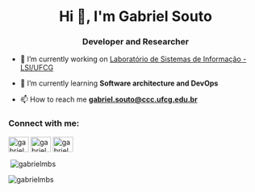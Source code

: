 
<!--
**gabrielmbs/gabrielmbs** is a ✨ _special_ ✨ repository because its `README.md` (this file) appears on your GitHub profile.

Here are some ideas to get you started:

- 🔭 I’m currently working on ...
- 🌱 I’m currently learning ...
- 👯 I’m looking to collaborate on ...
- 🤔 I’m looking for help with ...
- 💬 Ask me about ...
- 📫 How to reach me: ...
- 😄 Pronouns: ...
- ⚡ Fun fact: ...
-->
<h1 align="center">Hi 👋, I'm Gabriel Souto</h1>
<h3 align="center">Developer and Researcher</h3>

- 🔭 I’m currently working on [Laboratório de Sistemas de Informação - LSI/UFCG](https://github.com/lsi-ufcg)

- 🌱 I’m currently learning **Software architecture and DevOps**

- 📫 How to reach me **gabriel.souto@ccc.ufcg.edu.br**

<h3 align="left">Connect with me:</h3>
<p align="left">
<a href="https://dev.to/gabrielmbs" target="blank"><img align="center" src="https://raw.githubusercontent.com/rahuldkjain/github-profile-readme-generator/master/src/images/icons/Social/devto.svg" alt="gabrielmbs" height="30" width="40" /></a>
<a href="https://linkedin.com/in/gabrielmbsouto" target="blank"><img align="center" src="https://raw.githubusercontent.com/rahuldkjain/github-profile-readme-generator/master/src/images/icons/Social/linked-in-alt.svg" alt="gabrielmbsouto" height="30" width="40" /></a>
<a href="https://instagram.com/gabrielmbsouto" target="blank"><img align="center" src="https://raw.githubusercontent.com/rahuldkjain/github-profile-readme-generator/master/src/images/icons/Social/instagram.svg" alt="gabrielmbsouto" height="30" width="40" /></a>
</p>

<p>&nbsp;<img align="center" src="https://github-readme-stats.vercel.app/api?username=gabrielmbs&show_icons=true&locale=en" alt="gabrielmbs" /></p>

<p><img align="center" src="https://github-readme-streak-stats.herokuapp.com/?user=gabrielmbs&" alt="gabrielmbs" /></p>


